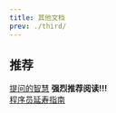 ```yaml
---
title: 其他文档
prev: ./third/
---
```


 ## 推荐
 
  [提问的智慧](https://github.com/ryanhanwu/How-To-Ask-Questions-The-Smart-Way/blob/main/README-zh_CN.md) <b>强烈推荐阅读!!!</b>  
  [程序员延寿指南](https://github.com/geekan/HowToLiveLonger)